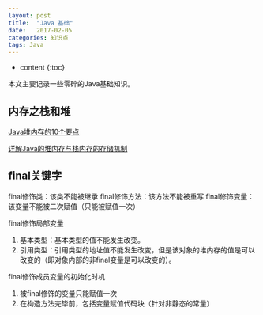 ```yaml
---
layout: post
title:  "Java 基础"
date:   2017-02-05
categories: 知识点
tags: Java
---
```


* content
{:toc}

本文主要记录一些零碎的Java基础知识。




## 内存之栈和堆

[Java堆内存的10个要点](http://blog.jobbole.com/13373/)

[详解Java的堆内存与栈内存的存储机制](http://www.jb51.net/article/77361.htm)

## final关键字

final修饰类：该类不能被继承
final修饰方法：该方法不能被重写
final修饰变量：该变量不能被二次赋值（只能被赋值一次）

final修饰局部变量

1. 基本类型：基本类型的值不能发生改变。
2. 引用类型：引用类型的地址值不能发生改变，但是该对象的堆内存的值是可以改变的（即对象内部的非final变量是可以改变的）。

final修饰成员变量的初始化时机

1. 被final修饰的变量只能赋值一次
2. 在构造方法完毕前，包括变量赋值代码块（针对非静态的常量）

